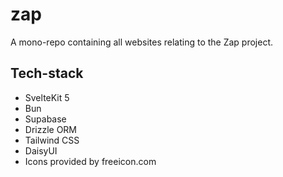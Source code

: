 # zap

A mono-repo containing all websites relating to the Zap project. 

## Tech-stack
- SvelteKit 5 
- Bun 
- Supabase
- Drizzle ORM
- Tailwind CSS
- DaisyUI
- Icons provided by freeicon.com
